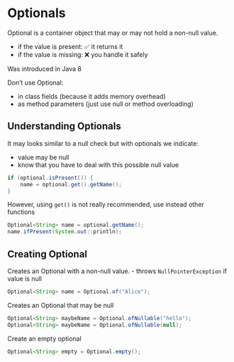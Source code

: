 # Optionals

Optional<T> is a container object that may or may not hold a non-null value.

- if the value is present: ✅ it returns it
- if the value is missing: ❌ you handle it safely

Was introduced in Java 8

Don’t use Optional:

- in class fields (because it adds memory overhead)
- as method parameters (just use null or method overloading)

## Understanding Optionals

It may looks similar to a null check but with optionals we indicate:

- value may be null
- know that you have to deal with this possible null value

```java
if (optional.isPresent()) {
    name = optional.get().getName();
}
```

However, using `get()` is not really recommended, use instead other functions

```java
Optional<String> name = optional.getName();
name.ifPresent(System.out::println);
```

## Creating Optional

Creates an Optional with a non-null value. - throws `NullPointerException` if value is null

```java
Optional<String> name = Optional.of("Alice");
```

Creates an Optional that may be null

```java
Optional<String> maybeName = Optional.ofNullable("hello");
Optional<String> maybeName = Optional.ofNullable(null);
```

Create an empty optional

```java
Optional<String> empty = Optional.empty();
```

